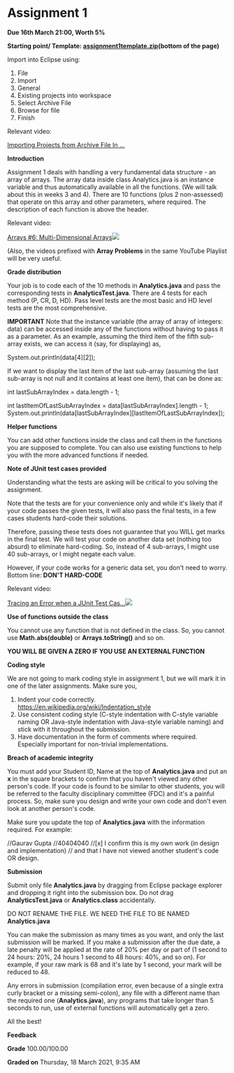 # Assignment 1

**Due 16th March 21:00, Worth 5%**

**Starting point/ Template: <u>assignment1template.zip</u>(bottom of the page)**

Import into Eclipse using:

1. File
2. Import
3. General
4. Existing projects into workspace
5. Select Archive File
6. Browse for file
7. Finish

Relevant video:

[Importing Projects from Archive File In …](https://www.youtube.com/watch?list=PL25sMKw559Gg9xlmLVLkmpS5XZJ-pvCd-&v=enbPj-RvXdE)

**Introduction**

Assignment 1 deals with handling a very fundamental data structure - an array of arrays. The array data inside class Analytics.java is an instance variable and thus automatically available in all the functions. (We will talk about this in weeks 3 and 4). There are 10 functions (plus 2 non-assessed) that operate on this array and other parameters, where required. The description of each function is above the header.

Relevant video:

[Arrays #6: Multi-Dimensional Arrays](https://www.youtube.com/watch?list=PL25sMKw559Gg9xlmLVLkmpS5XZJ-pvCd-&v=TgGm7lScfeA)![](Aspose.Words.d6cbeacc-fee8-49f7-a51e-c2cb16acdf1d.002.png)

(Also, the videos prefixed with **Array Problems** in the same YouTube Playlist will be very useful.

**Grade distribution**

Your job is to code each of the 10 methods in **Analytics.java** and pass the corresponding tests in **AnalyticsTest.java**. There are 4 tests for each method (P, CR, D, HD). Pass level tests are the most basic and HD level tests are the most comprehensive.

**IMPORTANT** Note that the instance variable (the array of array of integers: data) can be accessed inside any of the functions without having to pass it as a parameter. As an example, assuming the third item of the fifth sub-array exists, we can access it (say, for displaying) as,

System.out.println(data[4][2]);

If we want to display the last item of the last sub-array (assuming the last sub-array is not null and it contains at least one item), that can be done as:

int lastSubArrayIndex = data.length - 1;

int lastItemOfLastSubArrayIndex = data[lastSubArrayIndex].length - 1; System.out.println(data[lastSubArrayIndex][lastItemOfLastSubArrayIndex]);

**Helper functions**

You can add other functions inside the class and call them in the functions you are supposed to complete. You can also use existing functions to help you with the more advanced functions if needed.

**Note of JUnit test cases provided**

Understanding what the tests are asking will be critical to you solving the assignment.

Note that the tests are for your convenience only and while it's likely that if your code passes the given tests, it will also pass the final tests, in a few cases students hard-code their solutions.

Therefore, passing these tests does not guarantee that you WILL get marks in the final test. We will test your code on another data set (nothing too absurd) to eliminate hard-coding. So, instead of 4 sub-arrays, I might use 40 sub-arrays, or I might negate each value.

However, if your code works for a generic data set, you don't need to worry. Bottom line: **DON'T HARD-CODE**

Relevant video:

[Tracing an Error when a JUnit Test Cas…](https://www.youtube.com/watch?list=PL25sMKw559Gg9xlmLVLkmpS5XZJ-pvCd-&v=ySeBxF-LtH4)![](Aspose.Words.d6cbeacc-fee8-49f7-a51e-c2cb16acdf1d.003.png)

**Use of functions outside the class**

You cannot use any function that is not defined in the class. So, you cannot use **Math.abs(double)** or **Arrays.toString()** and so on. 

**YOU WILL BE GIVEN A ZERO IF YOU USE AN EXTERNAL FUNCTION**

**Coding style**

We are not going to mark coding style in assignment 1, but we will mark it in one of the later assignments. Make sure you,

1. Indent your code correctly. <https://en.wikipedia.org/wiki/Indentation_style>
2. Use consistent coding style (C-style indentation with C-style variable naming OR Java-style indentation with Java-style variable naming) and stick with it throughout the submission.
3. Have documentation in the form of comments where required. Especially important for non-trivial implementations.

**Breach of academic integrity**

You must add your Student ID, Name at the top of **Analytics.java** and put an **x** in the square brackets to confirm that you haven't viewed any other person's code. If your code is found to be similar to other students, you will be referred to the faculty disciplinary committee (FDC) and it's a painful process. So, make sure you design and write your own code and don't even look at another person's code.

Make sure you update the top of **Analytics.java** with the information required. For example:

//Gaurav Gupta
//40404040
//[x]   I confirm this is my own work (in design and implementation) 
//      and that I have not viewed another student's code OR design.

**Submission**

Submit only file **Analytics.java** by dragging from Eclipse package explorer and dropping it right into the submission box. Do not drag **AnalyticsTest.java** or **Analytics.class** accidentally.

DO NOT RENAME THE FILE. WE NEED THE FILE TO BE NAMED **Analytics.java**

You can make the submission as many times as you want, and only the last submission will be marked. If you make a submission after the due date, a late penalty will be applied at the rate of 20% per day or part of (1 second to 24 hours: 20%, 24 hours 1 second to 48 hours: 40%, and so on). For example, if your raw mark is 68 and it's late by 1 second, your mark will be reduced to 48.

Any errors in submission (compilation error, even because of a single extra curly bracket or a missing semi-colon), any file with a different name than the required one (**Analytics.java**), any programs that take longer than 5 seconds to run, use of external functions will automatically get a zero.

All the best!

**Feedback**

**Grade** 100.00/100.00

**Graded on** Thursday, 18 March 2021, 9:35 AM
